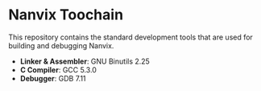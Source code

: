 # Nanvix Toochain

This repository contains the standard development tools that are used for building and debugging Nanvix.

- **Linker & Assembler**: GNU Binutils 2.25
- **C Compiler**:         GCC 5.3.0
- **Debugger**: GDB 7.11
